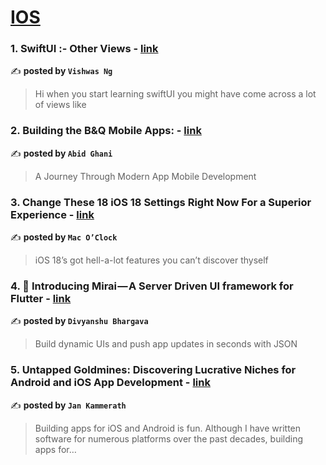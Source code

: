 
<h1><a href=https://medium.com/tag/ios/recommended target="_blank" rel="noopener noreferrer">IOS</a></h1>
<h3>1. SwiftUI :- Other Views - <a href="https://medium.com/@vishwasng/swiftui-other-views-2c5649a45b4a" target="_blank" rel="noopener noreferrer">link</a></h3>

✍️ **posted by `Vishwas Ng`**

<blockquote>Hi when you start learning swiftUI you might have come across a lot of views like</blockquote>

<h3>2. Building the B&Q Mobile Apps: - <a href="https://medium.com/@abid.ghani/building-the-b-q-mobile-apps-ce69ab593797" target="_blank" rel="noopener noreferrer">link</a></h3>

✍️ **posted by `Abid Ghani`**

<blockquote>A Journey Through Modern App Mobile Development</blockquote>

<h3>3. Change These 18 iOS 18 Settings Right Now For a Superior Experience - <a href="https://medium.com/macoclock/change-these-18-ios-18-settings-right-now-for-a-superior-experience-2c1004189fb2" target="_blank" rel="noopener noreferrer">link</a></h3>

✍️ **posted by `Mac O’Clock`**

<blockquote>iOS 18’s got hell-a-lot features you can’t discover thyself</blockquote>

<h3>4. 🚀 Introducing Mirai — A Server Driven UI framework for Flutter - <a href="https://medium.com/@divyanshub024/introducing-mirai-a-server-driven-ui-framework-for-flutter-d020fd0c387d" target="_blank" rel="noopener noreferrer">link</a></h3>

✍️ **posted by `Divyanshu Bhargava`**

<blockquote>Build dynamic UIs and push app updates in seconds with JSON</blockquote>

<h3>5. Untapped Goldmines: Discovering Lucrative Niches for Android and iOS App Development - <a href="https://medium.com/@jankammerath/untapped-goldmines-discovering-lucrative-niches-for-android-and-ios-app-development-ac7b073abcfd" target="_blank" rel="noopener noreferrer">link</a></h3>

✍️ **posted by `Jan Kammerath`**

<blockquote>Building apps for iOS and Android is fun. Although I have written software for numerous platforms over the past decades, building apps for…</blockquote>

